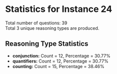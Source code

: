 # Statistics for Instance 24<br/>
Total number of questions: 39<br/>
Total 3 unique reasoning types are produced.<br/>
## Reasoning Type Statistics<br/>
- **conjunction:** Count = 12, Percentage = 30.77%<br/>
- **quantifiers:** Count = 12, Percentage = 30.77%<br/>
- **counting:** Count = 15, Percentage = 38.46%<br/>
